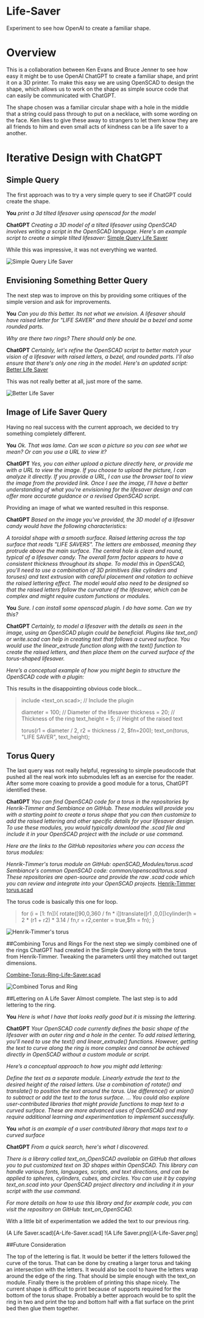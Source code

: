 # Life-Saver
Experiment to see how OpenAI to create a familiar shape.

# Overview
This is a collaboration between Ken Evans and Bruce Jenner to see how easy it might be to use OpenAI ChatGPT to create a familiar shape, and print it on a 3D printer. To make this easy we are using OpenSCAD to design the shape, which allows us to work on the shape as simple source code that can easily be communicated with ChatGPT.

The shape chosen was a familiar circular shape with a hole in the middle that a string could pass through to put on a necklace, with some wording on the face. Ken likes to give these away to strangers to let them know they are all friends to him and even small acts of kindness can be a life saver to a another. 

# Iterative Design with ChatGPT
## Simple Query
The first approach was to try a very simple query to see if ChatGPT could create the shape. 

**You**
*print a 3d tilted lifesaver using openscad for the model*

**ChatGPT**
*Creating a 3D model of a tilted lifesaver using OpenSCAD involves writing a script in the OpenSCAD language. Here's an example script to create a simple tilted lifesaver:* 
[Simple Query Life Saver](Simple-Query-Life-Saver.scad)

While this was impressive, it was not everything we wanted.

![Simple Query Life Saver](Simple-Query-Life-Saver.png)

## Envisioning Something Better Query
The next step was to improve on this by providing some critiques of the simple version and ask for improvements. 

**You**
*Can you do this better. Its not what we envision. A lifesaver should have raised letter for "LIFE SAVER" and there should be a bezel and some rounded parts.*

*Why are there two rings? There should only be one.*

**ChatGPT**
*Certainly, let's refine the OpenSCAD script to better match your vision of a lifesaver with raised letters, a bezel, and rounded parts. I'll also ensure that there's only one ring in the model. Here's an updated script:* 
[Better Life Saver](Better-Life-Saver.scad)

This was not really better at all, just more of the same. 

![Better Life Saver](Better-Life-Saver.png)

## Image of Life Saver Query
Having no real success with the current approach, we decided to try something completely different. 

**You**
*Ok. That was lame. Can we scan a picture so you can see what we mean? Or can you use a URL to view it?*

**ChatGPT**
*Yes, you can either upload a picture directly here, or provide me with a URL to view the image. If you choose to upload the picture, I can analyze it directly. If you provide a URL, I can use the browser tool to view the image from the provided link. Once I see the image, I'll have a better understanding of what you're envisioning for the lifesaver design and can offer more accurate guidance or a revised OpenSCAD script.*

Providing an image of what we wanted resulted in this response.

**ChatGPT**
*Based on the image you've provided, the 3D model of a lifesaver candy would have the following characteristics:*

*A toroidal shape with a smooth surface.*
*Raised lettering across the top surface that reads "LIFE SAVERS".*
*The letters are embossed, meaning they protrude above the main surface.*
*The central hole is clean and round, typical of a lifesaver candy.*
*The overall form factor appears to have a consistent thickness throughout its shape.*
*To model this in OpenSCAD, you'll need to use a combination of 3D primitives (like cylinders and toruses) and text extrusion with careful placement and rotation to achieve the raised lettering effect. The model would also need to be designed so that the raised letters follow the curvature of the lifesaver, which can be complex and might require custom functions or modules.*

**You**
*Sure. I can install some openscad plugin. I do have some. Can we try this?*

**ChatGPT**
*Certainly, to model a lifesaver with the details as seen in the image, using an OpenSCAD plugin could be beneficial. Plugins like text_on() or write.scad can help in creating text that follows a curved surface. You would use the linear_extrude function along with the text() function to create the raised letters, and then place them on the curved surface of the torus-shaped lifesaver.*

*Here’s a conceptual example of how you might begin to structure the OpenSCAD code with a plugin:*

This results in the disappointing obvious code block...

>include <text_on.scad>; // Include the plugin
>
>diameter = 100; // Diameter of the lifesaver
>thickness = 20; // Thickness of the ring
>text_height = 5; // Height of the raised text
>
>torus(r1 = diameter / 2, r2 = thickness / 2, $fn=200);
>text_on(torus, "LIFE SAVER", text_height);

## Torus Query
The last query was not really helpful, regressing to simple pseudocode that pushed all the real work into submodules left as an exercise for the reader. After some more coaxing to provide a good module for a torus, ChatGPT identified these. 

**ChatGPT**
*You can find OpenSCAD code for a torus in the repositories by Henrik-Timmer and Sembiance on GitHub. These modules will provide you with a starting point to create a torus shape that you can then customize to add the raised lettering and other specific details for your lifesaver design. To use these modules, you would typically download the .scad file and include it in your OpenSCAD project with the include or use command.*

*Here are the links to the GitHub repositories where you can access the torus modules:*

*Henrik-Timmer's torus module on GitHub: openSCAD_Modules/torus.scad*
*Sembiance's common OpenSCAD code: common/openscad/torus.scad*
*These repositories are open-source and provide the raw .scad code which you can review and integrate into your OpenSCAD projects.*
[Henrik-Timmer torus.scad](https://github.com/Henrik-Timmer/openSCAD_Modules/blob/main/torus.scad)

The torus code is basically this one for loop.
 
>   for (i = [1: fn]){
>   rotate([90,0,360 / fn * i])translate([r1 ,0,0])cylinder(h = 2 * (r1 + r2) * 3.14 / fn,r = r2,center = true,$fn = fn);
>       }

![Henrik-Timmer's torus](torus.png)

##Combining Torus and Rings
For the next step we simply combined one of the rings ChatGPT had created in the Simple Query along with the torus from Henrik-Timmer. Tweaking the parameters until they matched out target dimensions. 

[Combine-Torus-Ring-Life-Saver.scad](Combine-Torus-Ring-Life-Saver.scad)

![Combined Torus and Ring](Combine-Torus-Ring-Life-Saver.png)

##Lettering on A Life Saver 
Almost complete. The last step is to add lettering to the ring. 

**You**
*Here is what I have that looks really good but it is missing the lettering.* 

**ChatGPT**
*Your OpenSCAD code currently defines the basic shape of the lifesaver with an outer ring and a hole in the center. To add raised lettering, you'll need to use the text() and linear_extrude() functions. However, getting the text to curve along the ring is more complex and cannot be achieved directly in OpenSCAD without a custom module or script.*

*Here’s a conceptual approach to how you might add lettering:*

*Define the text as a separate module.*
*Linearly extrude the text to the desired height of the raised letters.*
*Use a combination of rotate() and translate() to position the text around the torus.*
*Use difference() or union() to subtract or add the text to the torus surface.*
...
*You could also explore user-contributed libraries that might provide functions to map text to a curved surface. These are more advanced uses of OpenSCAD and may require additional learning and experimentation to implement successfully.*

**You**
*what is an example of a user contributed library that maps text to a curved surface*

**ChatGPT**
*From a quick search, here's what I discovered.*

*There is a library called text_on_OpenSCAD available on GitHub that allows you to put customized text on 3D shapes within OpenSCAD. This library can handle various fonts, languages, scripts, and text directions, and can be applied to spheres, cylinders, cubes, and circles. You can use it by copying text_on.scad into your OpenSCAD project directory and including it in your script with the use command.*

*For more details on how to use this library and for example code, you can visit the repository on GitHub: text_on_OpenSCAD.*

With a little bit of experimentation we added the text to our previous ring. 

(A Life Saver.scad)[A-Life-Saver.scad]
!(A Life Saver.png)[A-Life-Saver.png]

##Future Consideration

The top of the lettering is flat. It would be better if the letters followed the curve of the torus. That can be done by creating a larger torus and taking an intersection with the letters. 
It would also be cool to have the letters wrap around the edge of the ring. That should be simple enough with the text_on module. 
Finally there is the problem of printing this shape nicely. The current shape is difficult to print because of supports required for the bottom of the torus shape. Probably a better approach would be to split the ring in two and print the top and bottom half with a flat surface on the print bed then glue them together. 




